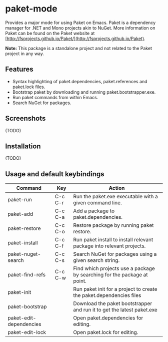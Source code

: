 # paket-mode
Provides a major mode for using Paket on Emacs. Paket is a dependency manager for .NET and Mono projects akin to NuGet. More information on Paket can be found on the Paket website at [http://fsprojects.github.io/Paket/](http://fsprojects.github.io/Paket).

**Note:** This package is a standalone project and not related to the Paket project in any way.

## Features
- Syntax highlighting of paket.dependencies, paket.references and paket.lock files.
- Bootstrap paket by downloading and running paket.bootstrapper.exe.
- Run paket commands from within Emacs.
- Search NuGet for packages.

## Screenshots
(TODO)

## Installation
(TODO)

## Usage and default keybindings
| Command                 | Key     | Action                                                                   |
| ----------------------- | ------- | ------------------------------------------------------------------------ |
| paket-run               | C-c C-r | Run the paket.exe executable with a given command line.                  |
| paket-add               | C-c C-a | Add a package to paket.dependencies.                                     |
| paket-restore           | C-c C-o | Restore package by running paket restore.                                |
| paket-install           | C-c C-f | Run paket install to install relevant package into relevant projects.    |
| paket-nuget-search      | C-c C-s | Search NuGet for packages using a given search string.                   |
| paket-find-refs         | C-c C-w | Find which projects use a package by searching for the package at point. |
| paket-init              |         | Run paket init for a project to create the paket.dependencies files      |
| paket-bootstrap         |         | Download the paket bootstrapper and run it to get the latest paket.exe   |
| paket-edit-dependencies |         | Open paket.dependencies for editing.                                     |
| paket-edit-lock         |         | Open paket.lock for editing.                                             |
